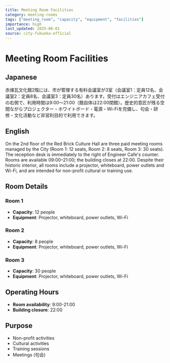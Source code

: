 ```yaml
---
title: Meeting Room Facilities
category: meeting-rooms
tags: ["meeting_room", "capacity", "equipment", "facilities"]
importance: high
last_updated: 2025-06-01
source: city-fukuoka-official
---
```


# Meeting Room Facilities

## Japanese

赤煉瓦文化館2階には、市が管理する有料会議室が3室（会議室1：定員12名、会議室2：定員8名、会議室3：定員30名）あります。受付はエンジニアカフェ受付の右側で、利用時間は9:00〜21:00（館自体は22:00閉館）。歴史的意匠が残る空間ながらプロジェクター・ホワイトボード・電源・Wi-Fiを完備し、句会・研修・文化活動など非営利目的で利用できます。

## English

On the 2nd floor of the Red Brick Culture Hall are three paid meeting rooms managed by the City (Room 1: 12 seats, Room 2: 8 seats, Room 3: 30 seats). The reception desk is immediately to the right of Engineer Cafe's counter. Rooms are available 09:00–21:00; the building closes at 22:00. Despite their historic interior, all rooms include a projector, whiteboard, power outlets and Wi-Fi, and are intended for non-profit cultural or training use.

## Room Details

### Room 1
- **Capacity**: 12 people
- **Equipment**: Projector, whiteboard, power outlets, Wi-Fi

### Room 2
- **Capacity**: 8 people
- **Equipment**: Projector, whiteboard, power outlets, Wi-Fi

### Room 3
- **Capacity**: 30 people
- **Equipment**: Projector, whiteboard, power outlets, Wi-Fi

## Operating Hours
- **Room availability**: 9:00-21:00
- **Building closure**: 22:00

## Purpose
- Non-profit activities
- Cultural activities
- Training sessions
- Meetings (句会)